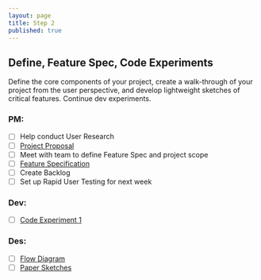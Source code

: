 ```yaml
---
layout: page
title: Step 2
published: true
---
```



## Define, Feature Spec, Code Experiments

Define the core components of your project, create a walk-through of your project from the user perspective, and develop lightweight sketches of critical features. Continue dev experiments.

### PM:
* [ ] Help conduct User Research
* [ ] [Project Proposal](project-proposal.md)
* [ ] Meet with team to define Feature Spec and project scope
* [ ] [Feature Specification](feature-specification.md)
* [ ] Create Backlog
* [ ] Set up Rapid User Testing for next week

### Dev:
* [ ] [Code Experiment 1](code-experiment-1.md)

### Des:
* [ ] [Flow Diagram](flow-diagram.md)
* [ ] [Paper Sketches](paper-sketches.md)

